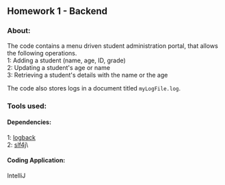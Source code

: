 ## Homework 1 - Backend
### About:
The code contains a menu driven student administration portal, that allows the following operations.
\
1: Adding a student (name, age, ID, grade)\
2: Updating a student's age or name\
3: Retrieving a student's details with the name or the age

The code also stores logs in a document titled `myLogFile.log`.
### Tools used:
#### Dependencies:
1: [logback](https://mvnrepository.com/artifact/ch.qos.logback/logback-classic)\
2: [slf4j](https://mvnrepository.com/artifact/org.slf4j/slf4j-api)\

#### Coding Application:
IntelliJ

